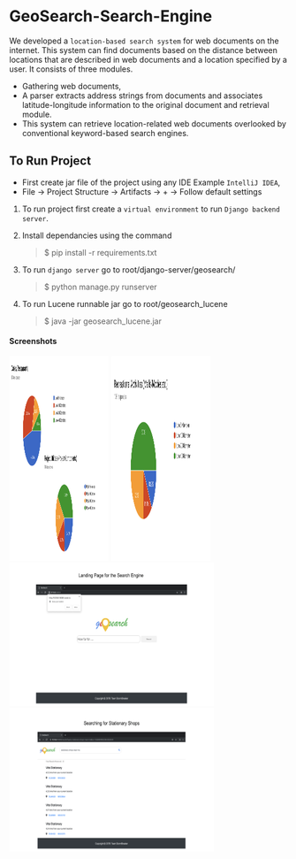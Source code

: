 # GeoSearch-Search-Engine

We developed a `location-based search system` for web documents on the internet.
This system can find documents based on the distance between locations that are
described in web documents and a location specified by a user. It consists of three
modules.

- Gathering web documents,
- A parser extracts address strings from documents and associates latitude-longitude information to the original document and retrieval module.
- This system can retrieve location-related web documents overlooked by conventional keyword-based search engines.

## To Run Project

- First create jar file of the project using any IDE Example `IntelliJ IDEA`,
- File -> Project Structure -> Artifacts -> + -> Follow default settings

1. To run project first create a `virtual environment` to run `Django backend server`.
2. Install dependancies using the command

   > \$ pip install -r requirements.txt

3. To run `django server` go to root/django-server/geosearch/

   > \$ python manage.py runserver

4. To run Lucene runnable jar go to root/geosearch_lucene

   > \$ java -jar geosearch_lucene.jar <Query> <Latitude> <Longitude> <City Name>

#### Screenshots

<img src="https://github.com/udayrajsawhney/GeoSearch-Search-Engine/blob/master/screenshots/1.png" width="180" height="370"/> <img src="https://github.com/udayrajsawhney/GeoSearch-Search-Engine/blob/master/screenshots/2.png" width="180" height="370"/> <img src="https://github.com/udayrajsawhney/GeoSearch-Search-Engine/blob/master/screenshots/3.png" width="370" height="260"/> <img src="https://github.com/udayrajsawhney/GeoSearch-Search-Engine/blob/master/screenshots/4.png" width="370" height="260"/>
